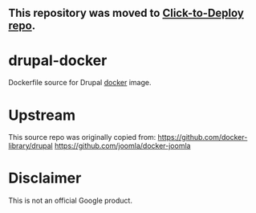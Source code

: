 ## This repository was moved to [Click-to-Deploy repo](https://github.com/GoogleCloudPlatform/click-to-deploy/tree/master/docker/drupal).

drupal-docker
============

Dockerfile source for Drupal [docker](https://docker.io) image.

# Upstream

This source repo was originally copied from:
https://github.com/docker-library/drupal
https://github.com/joomla/docker-joomla

# Disclaimer

This is not an official Google product.
